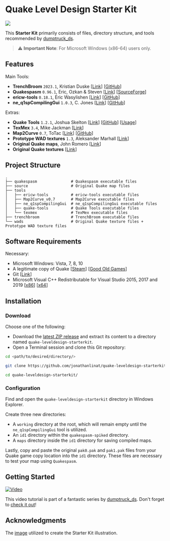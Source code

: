 # Quake Level Design Starter Kit

![](https://image.ibb.co/cofyte/quakeleveldesignstarterkit_logo.png)

This **Starter Kit** primarily consists of files, directory structure, and tools recommended by [dumptruck_ds](https://twitter.com/david_spell).

> ⚠️ **Important Note**: For Microsoft Windows (x86-64) users only.

## Features

Main Tools:

* **TrenchBroom** `2023.1`, Kristian Duske [[Link](http://kristianduske.com/trenchbroom)] [[GitHub](https://github.com/TrenchBroom/TrenchBroom)]
* **Quakespasm** `0.96.1`, Eric, Ozkan & Steven [[Link](https://quakespasm.sourceforge.net)] [[SourceForge](https://sourceforge.net/projects/quakespasm/)]
* **ericw-tools** `0.18.1`, Eric Wasylishen [[Link](https://ericwa.github.io/ericw-tools)] [[GitHub](https://github.com/ericwa/ericw-tools)]
* **ne_q1spCompilingGui** `1.0.3`, C. Jones [[Link](https://shoresofnis.wordpress.com/utilities/ne_q1spcompilinggui)] [[GitHub](https://github.com/necros0/ne_q1CompilingGui)]

Extras:

* **Quake Tools** `1.2.1`, Joshua Skelton [[Link](https://joshua.itch.io/quake-tools)] [[GitHub](https://github.com/joshuaskelly/quake-cli-tools)] [[Usage](https://www.youtube.com/watch?v=zJ0RX62VYaA)]
* **TexMex** `3.4`, Mike Jackman [[Link](https://quakewiki.org/wiki/TexMex)]
* **Map2Curve** `0.7`, ToTac [[Link](http://gibshooter.com/map2curve)] [[GitHub](https://github.com/Gibshooter/Map2Curve)]
* **Prototype WAD textures** `1.3`, Aleksander Marhall [[Link](https://www.slipseer.com/index.php?resources/prototype-wad.263)]
* **Original Quake maps**, John Romero [[Link](https://rome.ro/news/2016/2/14/quake-map-sources-released)]
* **Original Quake textures** [[Link](https://www.quaddicted.com)]

## Project Structure

```text
.
├── quakespasm               # Quakespasm executable files
├── source                   # Original Quake map files
├── tools
│   ├── ericw-tools          # ericw-tools executable files
│   ├── Map2Curve_v0.7       # Map2Curve executable files
│   ├── ne_q1spCompilingGui  # ne_q1spCompilingGui executable files
│   ├── quake-tools          # Quake Tools executable files
│   └── texmex               # TexMex executable files
├── trenchbroom              # TrenchBroom executable files
└── wads                     # Original Quake texture files + Prototype WAD texture files
```

## Software Requirements

Necessary:

* Microsoft Windows: Vista, 7, 8, 10
* A legitimate copy of Quake [[Steam](https://store.steampowered.com/app/2310)] [[Good Old Games](https://www.gog.com/game/quake_the_offering)]
* Git [[Link](https://git-scm.com/)]
* Microsoft Visual C++ Redistributable for Visual Studio 2015, 2017 and 2019 [[x86](https://aka.ms/vs/16/release/vc_redist.x86.exe)] [[x64](https://aka.ms/vs/16/release/vc_redist.x64.exe)]

## Installation

### Download

Choose one of the following:

* Download the [latest ZIP release](https://github.com/jonathanlinat/quake-leveldesign-starterkit/releases) and extract its content to a directory named `quake-leveldesign-starterkit`.
* Open a Terminal session and clone this Git repository:

```bash
cd <path/to/desired/directory/>
```

```bash
git clone https://github.com/jonathanlinat/quake-leveldesign-starterkit.git
```

```bash
cd quake-leveldesign-starterkit/
```

### Configuration

Find and open the `quake-leveldesign-starterkit` directory in Windows Explorer.

Create three new directories:

* A `working` directory at the root, which will remain empty until the `ne_q1spCompilingGui` tool is utilized.
* An `id1` directory within the `quakespasm-spiked` directory.
* A `maps` directory inside the `id1` directory for saving compiled maps.

Lastly, copy and paste the original `pak0.pak` and `pak1.pak` files from your Quake game copy location into the `id1` directory. These files are necessary to test your map using `Quakespasm`.

## Getting Started

[![Video](http://img.youtube.com/vi/gONePWocbqA/0.jpg)](http://www.youtube.com/watch?v=gONePWocbqA)

This video tutorial is part of a fantastic series by [dumptruck_ds](https://twitter.com/david_spell). Don't forget to [check it out](https://www.youtube.com/playlist?list=PLgDKRPte5Y0AZ_K_PZbWbgBAEt5xf74aE)!

## Acknowledgments

The [image](https://i.imgur.com/p0E4SuR.png) utilized to create the Starter Kit illustration.
